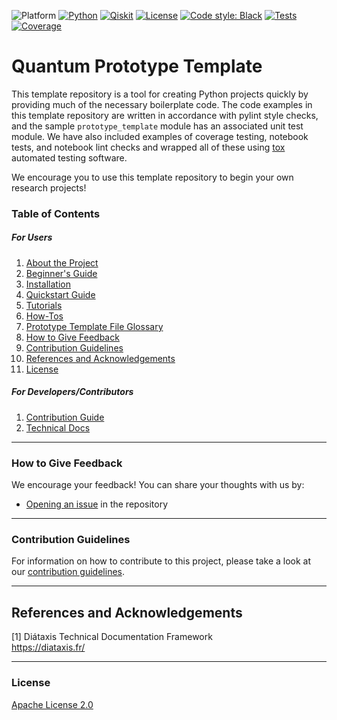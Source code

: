 ![Platform](https://img.shields.io/badge/Platform-Linux%20%7C%20macOS%20%7C%20Windows-informational)
[![Python](https://img.shields.io/badge/Python-3.7%20%7C%203.8%20%7C%203.9%20%7C%203.10-informational)](https://www.python.org/)
[![Qiskit](https://img.shields.io/badge/Qiskit-%E2%89%A5%200.34.2-6133BD)](https://github.com/Qiskit/qiskit)
[![License](https://img.shields.io/github/license/IBM-Quantum-prototypes/quantum-prototype-template?label=License)](https://github.com/IBM-Quantum-prototypes/quantum-prototype-template/blob/main/LICENSE.txt)
[![Code style: Black](https://img.shields.io/badge/Code%20style-Black-000.svg)](https://github.com/psf/black)
[![Tests](https://github.com/IBM-Quantum-prototypes/quantum-prototype-template/actions/workflows/test_latest_versions.yml/badge.svg)](https://github.com/IBM-Quantum-prototypes/quantum-prototype-template/actions/workflows/test_latest_versions.yml)
[![Coverage](https://coveralls.io/repos/github/qiskit-community/quantum-prototype-template/badge.svg?branch=main)](https://coveralls.io/github/qiskit-community/quantum-prototype-template?branch=main)

# Quantum Prototype Template

This template repository is a tool for creating Python projects quickly by providing much of the necessary boilerplate code. The code examples in this template repository are written in accordance with pylint style checks, and the sample `prototype_template` module has an associated unit test module. We have also included examples of coverage testing, notebook tests, and notebook lint checks and wrapped all of these using [tox](https://github.com/tox-dev/tox) automated testing software.

We encourage you to use this template repository to begin your own research projects!

### Table of Contents

##### For Users

1.  [About the Project](docs/project_overview.md)
2.  [Beginner's Guide](docs/beginners_guide.md)
3.  [Installation](INSTALL.md)
4.  [Quickstart Guide](docs/quickstart_guide.md)
5.  [Tutorials](docs/tutorials/example_tutorial.ipynb)
6.  [How-Tos](docs/how_tos/example_how_to.ipynb)
7.  [Prototype Template File Glossary](docs/file-map-and-description.md)
8.  [How to Give Feedback](#how-to-give-feedback)
9.  [Contribution Guidelines](#contribution-guidelines)
10. [References and Acknowledgements](#references-and-acknowledgements)
11. [License](#license)

##### For Developers/Contributors

1. [Contribution Guide](CONTRIBUTING.md)
2. [Technical Docs](docs/technical_docs.md)


----------------------------------------------------------------------------------------------------

### How to Give Feedback

We encourage your feedback! You can share your thoughts with us by:
- [Opening an issue](https://github.com/IBM-Quantum-prototypes/quantum-prototype-template/issues) in the repository


----------------------------------------------------------------------------------------------------

### Contribution Guidelines

For information on how to contribute to this project, please take a look at our [contribution guidelines](CONTRIBUTING.md).


----------------------------------------------------------------------------------------------------

## References and Acknowledgements
[1] Diátaxis Technical Documentation Framework \
    https://diataxis.fr/


----------------------------------------------------------------------------------------------------

### License
[Apache License 2.0](LICENSE.txt)
